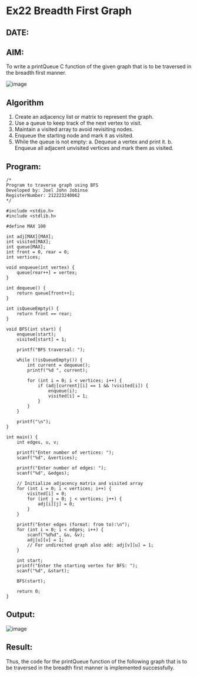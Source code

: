 # Ex22 Breadth First Graph
## DATE:
## AIM:
To write a printQueue C function of the given graph that is to be traversed in the breadth first manner.

![image](https://github.com/user-attachments/assets/f483f48c-6af0-4027-a993-01c108a50933)


## Algorithm
1. Create an adjacency list or matrix to represent the graph.
2. Use a queue to keep track of the next vertex to visit.
3. Maintain a visited array to avoid revisiting nodes.
4. Enqueue the starting node and mark it as visited.
5. While the queue is not empty:
   a. Dequeue a vertex and print it.
   b. Enqueue all adjacent unvisited vertices and mark them as visited.

## Program:
```
/*
Program to traverse graph using BFS
Developed by: Joel John Jobinse
RegisterNumber: 212223240062
*/

#include <stdio.h>
#include <stdlib.h>

#define MAX 100

int adj[MAX][MAX];
int visited[MAX];
int queue[MAX];
int front = 0, rear = 0;
int vertices;

void enqueue(int vertex) {
    queue[rear++] = vertex;
}

int dequeue() {
    return queue[front++];
}

int isQueueEmpty() {
    return front == rear;
}

void BFS(int start) {
    enqueue(start);
    visited[start] = 1;

    printf("BFS traversal: ");

    while (!isQueueEmpty()) {
        int current = dequeue();
        printf("%d ", current);

        for (int i = 0; i < vertices; i++) {
            if (adj[current][i] == 1 && !visited[i]) {
                enqueue(i);
                visited[i] = 1;
            }
        }
    }

    printf("\n");
}

int main() {
    int edges, u, v;

    printf("Enter number of vertices: ");
    scanf("%d", &vertices);

    printf("Enter number of edges: ");
    scanf("%d", &edges);

    // Initialize adjacency matrix and visited array
    for (int i = 0; i < vertices; i++) {
        visited[i] = 0;
        for (int j = 0; j < vertices; j++) {
            adj[i][j] = 0;
        }
    }

    printf("Enter edges (format: from to):\n");
    for (int i = 0; i < edges; i++) {
        scanf("%d%d", &u, &v);
        adj[u][v] = 1;
        // For undirected graph also add: adj[v][u] = 1;
    }

    int start;
    printf("Enter the starting vertex for BFS: ");
    scanf("%d", &start);

    BFS(start);

    return 0;
}

```

## Output:
![image](https://github.com/user-attachments/assets/585b0f38-e564-4efc-b254-2540be22c9d2)


## Result:
Thus, the code for the printQueue function of the following graph that is to be traversed in the breadth first manner is implemented successfully.
